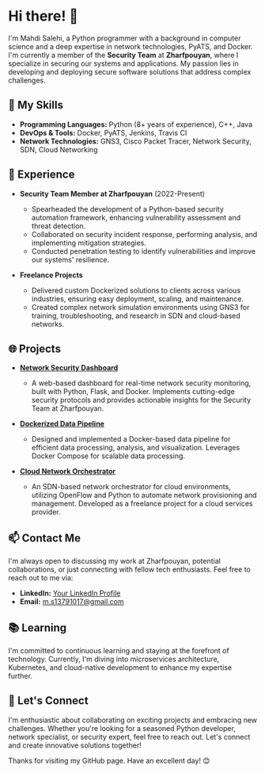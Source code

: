 # Hi there! 👋

I'm Mahdi Salehi, a Python programmer with a background in computer science and a deep expertise in network technologies, PyATS, and Docker. I'm currently a member of the **Security Team** at **Zharfpouyan**, where I specialize in securing our systems and applications. My passion lies in developing and deploying secure software solutions that address complex challenges.

## 🚀 My Skills

- **Programming Languages:** Python (8+ years of experience), C++, Java
- **DevOps & Tools:** Docker, PyATS, Jenkins, Travis CI
- **Network Technologies:** GNS3, Cisco Packet Tracer, Network Security, SDN, Cloud Networking

## 💼 Experience

- **Security Team Member at Zharfpouyan** (2022-Present)
  - Spearheaded the development of a Python-based security automation framework, enhancing vulnerability assessment and threat detection.
  - Collaborated on security incident response, performing analysis, and implementing mitigation strategies.
  - Conducted penetration testing to identify vulnerabilities and improve our systems' resilience.

- **Freelance Projects**
  - Delivered custom Dockerized solutions to clients across various industries, ensuring easy deployment, scaling, and maintenance.
  - Created complex network simulation environments using GNS3 for training, troubleshooting, and research in SDN and cloud-based networks.

## 🌐 Projects

- [**Network Security Dashboard**](https://github.com/Rhythmicbinary/network-security-dashboard)
  - A web-based dashboard for real-time network security monitoring, built with Python, Flask, and Docker. Implements cutting-edge security protocols and provides actionable insights for the Security Team at Zharfpouyan.

- [**Dockerized Data Pipeline**](https://github.com/Rhythmicbinary/docker-data-pipeline)
  - Designed and implemented a Docker-based data pipeline for efficient data processing, analysis, and visualization. Leverages Docker Compose for scalable data processing.

- [**Cloud Network Orchestrator**](https://github.com/Rhythmicbinary/cloud-network-orchestrator)
  - An SDN-based network orchestrator for cloud environments, utilizing OpenFlow and Python to automate network provisioning and management. Developed as a freelance project for a cloud services provider.

## 📫 Contact Me

I'm always open to discussing my work at Zharfpouyan, potential collaborations, or just connecting with fellow tech enthusiasts. Feel free to reach out to me via:

- **LinkedIn:** [Your LinkedIn Profile](https://www.linkedin.com/in/mahdi-salehi-1b174b194/)
- **Email:** m.s13791017@gmail.com
<!-- - **Portfolio Website:** [Your Portfolio Website](https://www.yourportfolio.com) -->

## 📚 Learning

I'm committed to continuous learning and staying at the forefront of technology. Currently, I'm diving into microservices architecture, Kubernetes, and cloud-native development to enhance my expertise further.

## 🤝 Let's Connect

I'm enthusiastic about collaborating on exciting projects and embracing new challenges. Whether you're looking for a seasoned Python developer, network specialist, or security expert, feel free to reach out. Let's connect and create innovative solutions together!

Thanks for visiting my GitHub page. Have an excellent day! 😊

<!--
**Rhythmicbinary/Rhythmicbinary** is a ✨ _special_ ✨ repository because its `README.md` (this file) appears on your GitHub profile.

Here are some ideas to get you started:

- 🔭 I’m currently working on ...
- 🌱 I’m currently learning ...
- 👯 I’m looking to collaborate on ...
- 🤔 I’m looking for help with ...
- 💬 Ask me about ...
- 📫 How to reach me: ...
- 😄 Pronouns: ...
- ⚡ Fun fact: ...
-->
